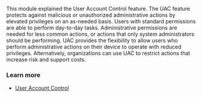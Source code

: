 This module explained the User Account Control feature. The UAC feature protects against malicious or unauthorized administrative actions by elevated privileges on an as-needed basis. Users with standard permissions are able to perform day-to-day tasks. Administrative permissions are needed for less common actions, or actions that only system administrators should be performing. UAC provides the flexibility to allow users who perform administrative actions on their device to operate with reduced privileges. Alternatively, organizations can use UAC to restrict actions that increase risk and support costs.

### Learn more

 -  [User Account Control](/windows/security/identity-protection/user-account-control/user-account-control-overview)
